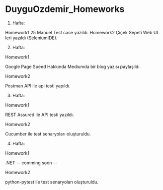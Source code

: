 # DuyguOzdemir_Homeworks

 1. Hafta:

Homework1
25 Manuel Test case yazıldı.
Homework2
Çiçek Sepeti Web UI leri yazıldı (SeleniumIDE).
 
 
 2. Hafta:

Homework1

Google Page Speed Hakkında Mediumda bir blog yazısı paylaşıldı.

Homework2

Postman API ile api testi yapıldı.


3. Hafta:

Homework1

REST Assured ile API testi yazıldı.

Homework2

Cucumber ile test senaryoları oluşturuldu.

4. Hafta:

Homework1

.NET -- comming soon --

Homework2

python-pytest ile test senaryoları oluşturuldu.
